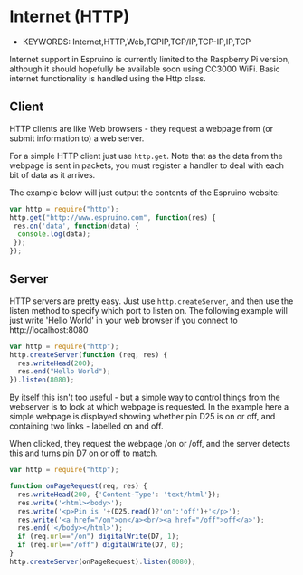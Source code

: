 <!--- Copyright (c) 2013 Gordon Williams, Pur3 Ltd. See the file LICENSE for copying permission. -->
Internet (HTTP)
===============

* KEYWORDS: Internet,HTTP,Web,TCPIP,TCP/IP,TCP-IP,IP,TCP

Internet support in Espruino is currently limited to the Raspberry Pi version, although it should hopefully be available soon using CC3000 WiFi. Basic internet functionality is handled using the Http class.

Client
------

HTTP clients are like Web browsers - they request a webpage from (or submit information to) a web server.

For a simple HTTP client just use ```http.get```. Note that as the data from the webpage is sent in packets, you must register a handler to deal with each bit of data as it arrives.

The example below will just output the contents of the Espruino website:

```JavaScript
var http = require("http");
http.get("http://www.espruino.com", function(res) {
 res.on('data', function(data) {
  console.log(data);
 });
});
```

Server
------

HTTP servers are pretty easy. Just use ```http.createServer```, and then use the listen method to specify which port to listen on. The following example will just write 'Hello World' in your web browser if you connect to http://localhost:8080

```JavaScript
var http = require("http");
http.createServer(function (req, res) {
  res.writeHead(200);
  res.end("Hello World"); 
}).listen(8080);
```

By itself this isn't too useful - but a simple way to control things from the webserver is to look at which webpage is requested. In the example here a simple webpage is displayed showing whether pin D25 is on or off, and containing two links - labelled on and off.

When clicked, they request the webpage /on or /off, and the server detects this and turns pin D7 on or off to match.

```JavaScript
var http = require("http");

function onPageRequest(req, res) {
  res.writeHead(200, {'Content-Type': 'text/html'});
  res.write('<html><body>');
  res.write('<p>Pin is '+(D25.read()?'on':'off')+'</p>');
  res.write('<a href="/on">on</a><br/><a href="/off">off</a>');
  res.end('</body></html>');
  if (req.url=="/on") digitalWrite(D7, 1);
  if (req.url=="/off") digitalWrite(D7, 0);
}
http.createServer(onPageRequest).listen(8080);
```
